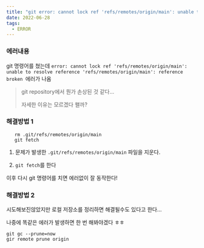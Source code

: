 ```yaml
---
title: "git error: cannot lock ref 'refs/remotes/origin/main': unable to resolve reference 'refs/remotes/origin/main': reference broken 문제 해결"
date: 2022-06-28
tags:
  - ERROR
---
```


### 에러내용

git 명령어를 쳤는데 `error: cannot lock ref 'refs/remotes/origin/main': unable to resolve reference 'refs/remotes/origin/main': reference broken `에러가 나옴

> git repository에서 뭔가 손상된 것 같다...
>
> 자세한 이유는 모르겠다 왤까?



### 해결방법 1

```
   rm .git/refs/remotes/origin/main
   git fetch
```

1. 문제가 발생한 `.git/refs/remotes/origin/main` 파일을 지운다.

2. `git fetch`를 한다

이후 다시 git 명령어를 치면 에러없이 잘 동작한다!





### 해결방법 2

시도해보진않았지만 로컬 저장소를 정리하면 해결될수도 있다고 한다...<br/>

나중에 똑같은 에러가 발생하면 한 번 해봐야겠다 ㅎㅎ

```
git gc --prune=now
gir remote prune origin
```

